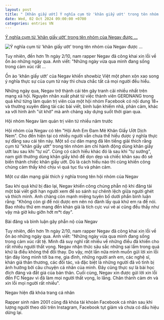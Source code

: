 ```yaml
---
layout: post
title: " [Khăn giấy ướt] Ý nghĩa cụm từ 'khăn giấy ướt' trong tên nhóm của Negav được ..."
date: Wed, 02 Oct 2024 09:00:00 +0700
categories: entries VN
---
```

[Ý nghĩa cụm từ 'khăn giấy ướt' trong tên nhóm của Negav được ...](https://www.techz.vn/180-1024-1-y-nghia-cum-tu-khan-giay-uot-trong-ten-nhom-cua-negav-duoc-cdm-giai-ma-tuc-tiu-den-muc-ai-nghe-den-cung-do-mat-ylt631065.html)

![Ý nghĩa cụm từ 'khăn giấy ướt' trong tên nhóm của Negav được ...](https://media.techz.vn/media2019/upload2019/2024/10/02/dtan4_02102024102148.jpg)

Tuy nhiên, đến hơn 1h ngày 2/10, nam rapper Negav đã công khai xin lỗi về ồn ào những ngày qua. Anh viết: "Những ngày vừa qua mình đang sống trong cảm xúc rất ...

Ồn ào 'khăn giấy ướt' của Negav khiến showbiz Việt một phen xôn xao song ý nghĩa thực sự của cụm từ này thì chưa chắc tất cả mọi người đều hiểu.

Những ngày qua, Negav trở thành cái tên gây tranh cãi nhiều nhất trên mạng xã hội. Nguyên nhân xuất phát từ việc thành viên GERDNANG trong quá khứ từng làm quản trị viên của một hội nhóm Facebook có nội dung 18+ và thường xuyên đăng tải các bài viết, bình luận khiếm nhã, phản cảm, khác xa với hình ảnh "út khờ" mà anh chàng xây dựng suốt thời gian qua.

Hội nhóm Negav làm quản trị viên từ nhiều năm trước

Hội nhóm của Negav có tên "Hội Anh Em Đam Mê Khăn Giấy Ướt Dịch Nem". Cho đến hiện tại có nhiều người vẫn chưa thể hiểu được ý nghĩa thực sự đằng sau cái tên này. Một số cư dân mạng đã lên tiếng giải thích rằng cụm từ "khăn giấy ướt" trong tên nhóm ám chỉ hành động dùng khăn giấy ướt lau sau khi "tự xử". Cũng có cách hiểu khác đó là sau khi "tự sướng", nam giới thường dùng khăn giấy khô để dọn dẹp và chiếc khăn sau đó sẽ biến thành chiếc khăn giấy ướt. Dù là cách hiểu nào thì cũng khiến công chúng cảm thấy khó chịu vì quá tục tĩu và phản cảm.

Một cư dân mạng giải thích ý nghĩa trong tên hội nhóm của Negav

Sau khi quá khứ bị đào lại, Negav khiến công chúng phẫn nộ khi đăng tải một bài viết giới hạn người xem để so sánh sự chênh lệch giữa người ghét và thích mình. Anh chàng còn mạnh miệng tuyên bố dưới phần bình luận rằng: "Không còn gì để nói được em nên nó đành lấy quá khứ em ra để nói. Bao nhiêu thứ em mang đến khán giả là tích cực vui vẻ ai cũng đều thấy như vậy mà giờ kêu giỡn hớt m*t dạy".

Bài đăng và bình luận gây phẫn nộ của Negav

Tuy nhiên, đến hơn 1h ngày 2/10, nam rapper Negav đã công khai xin lỗi về ồn ào những ngày qua. Anh viết: "Những ngày vừa qua mình đang sống trong cảm xúc rất tệ. Mình đã suy nghĩ rất nhiều về những điều đã khiến cho rất nhiều người thất vọng. Negav nhận thức sâu sắc những sai lầm trong quá khứ là điều không thể đổi thay. Do vậy, một lần nữa mình muốn gửi lời xin lỗi tận đáy lòng mình tới ba mẹ, gia đình, những người anh em, các nghệ sĩ, khán giả thân thương, các đối tác, và đặc biệt là những người đã vô tình bị ảnh hưởng bởi câu chuyện cá nhân của mình. Đây cũng thực sự là bài học đích đáng và đắt giá của bản thân. Cuối cùng, Negav xin được gửi lời xin lỗi đến FC Negav vì đã làm mọi người thất vọng, lo lắng. Chân thành cảm ơn và xin lỗi mọi người rất nhiều".

Negav hiện đã khóa trang cá nhân

Rapper sinh năm 2001 cũng đã khóa tài khoản Facebook cá nhân sau khi lượng người theo dõi trên Instagram, Facebook tụt giảm và chưa có dấu hiệu dừng lại.

